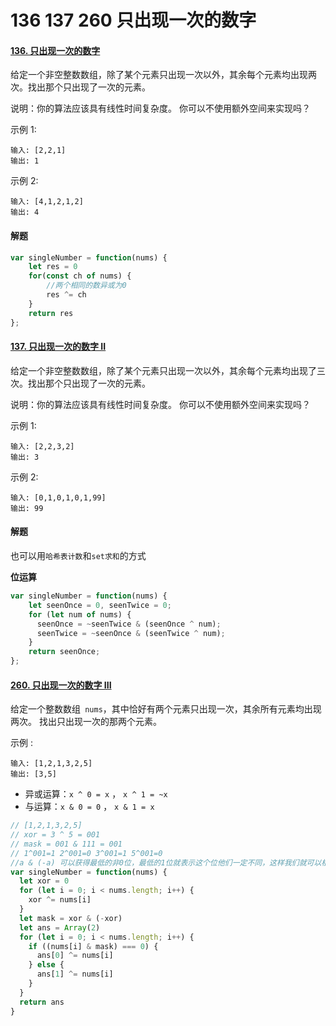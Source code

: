 # 136 137 260 只出现一次的数字

#### [136. 只出现一次的数字](https://leetcode-cn.com/problems/single-number/)

给定一个非空整数数组，除了某个元素只出现一次以外，其余每个元素均出现两次。找出那个只出现了一次的元素。

说明：你的算法应该具有线性时间复杂度。 你可以不使用额外空间来实现吗？

示例 1:

```
输入: [2,2,1]
输出: 1
```


示例 2:

```
输入: [4,1,2,1,2]
输出: 4
```

#### 解题

```js
var singleNumber = function(nums) {
    let res = 0
    for(const ch of nums) {
        //两个相同的数异或为0
        res ^= ch
    }
    return res
};
```



#### [137. 只出现一次的数字 II](https://leetcode-cn.com/problems/single-number-ii/)

给定一个非空整数数组，除了某个元素只出现一次以外，其余每个元素均出现了三次。找出那个只出现了一次的元素。

说明：你的算法应该具有线性时间复杂度。 你可以不使用额外空间来实现吗？

示例 1:

```
输入: [2,2,3,2]
输出: 3
```


示例 2:

```
输入: [0,1,0,1,0,1,99]
输出: 99
```

#### 解题

也可以用`哈希表计数`和`set求和`的方式

**位运算**

```js
var singleNumber = function(nums) {
    let seenOnce = 0, seenTwice = 0;
    for (let num of nums) {
      seenOnce = ~seenTwice & (seenOnce ^ num);
      seenTwice = ~seenOnce & (seenTwice ^ num);
    }
    return seenOnce;
};
```



#### [260. 只出现一次的数字 III](https://leetcode-cn.com/problems/single-number-iii/)

给定一个整数数组` nums`，其中恰好有两个元素只出现一次，其余所有元素均出现两次。 找出只出现一次的那两个元素。

示例 :

```
输入: [1,2,1,3,2,5]
输出: [3,5]
```

- 异或运算：`x ^ 0 = x` ， `x ^ 1 = ~x`
- 与运算：`x & 0 = 0` ， `x & 1 = x`

```js
// [1,2,1,3,2,5]
// xor = 3 ^ 5 = 001
// mask = 001 & 111 = 001
// 1^001=1 2^001=0 3^001=1 5^001=0
//a & (-a) 可以获得最低的非0位，最低的1位就表示这个位他们一定不同，这样我们就可以根据这个位进行分组。
var singleNumber = function(nums) {
  let xor = 0
  for (let i = 0; i < nums.length; i++) {
    xor ^= nums[i]
  }
  let mask = xor & (-xor)
  let ans = Array(2)
  for (let i = 0; i < nums.length; i++) {
    if ((nums[i] & mask) === 0) {
      ans[0] ^= nums[i]
    } else {
      ans[1] ^= nums[i]
    }
  }
  return ans
}
```

